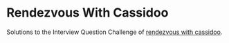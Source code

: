 # Rendezvous With Cassidoo

Solutions to the Interview Question Challenge of [rendezvous with cassidoo](https://buttondown.email/cassidoo/archive).